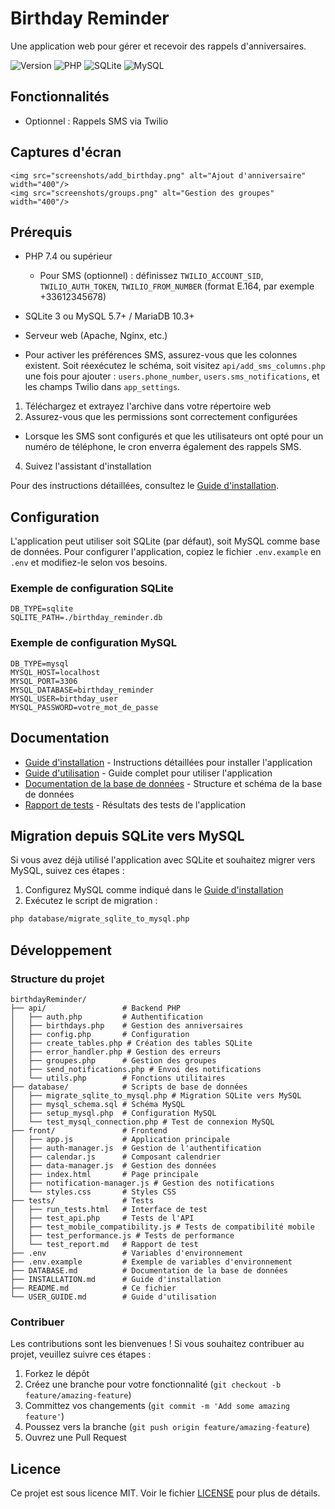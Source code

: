 # Birthday Reminder

Une application web pour gérer et recevoir des rappels d'anniversaires.

![Version](https://img.shields.io/badge/version-1.0.0-blue.svg)
![PHP](https://img.shields.io/badge/PHP-7.4+-green.svg)
![SQLite](https://img.shields.io/badge/SQLite-3.0+-orange.svg)
![MySQL](https://img.shields.io/badge/MySQL-5.7+-purple.svg)

## Fonctionnalités

- Optionnel : Rappels SMS via Twilio

## Captures d'écran

    <img src="screenshots/add_birthday.png" alt="Ajout d'anniversaire" width="400"/>
    <img src="screenshots/groups.png" alt="Gestion des groupes" width="400"/>
</div>

## Prérequis

- PHP 7.4 ou supérieur
    - Pour SMS (optionnel) : définissez `TWILIO_ACCOUNT_SID`, `TWILIO_AUTH_TOKEN`, `TWILIO_FROM_NUMBER` (format E.164, par exemple +33612345678)
- SQLite 3 ou MySQL 5.7+ / MariaDB 10.3+
- Serveur web (Apache, Nginx, etc.)

- Pour activer les préférences SMS, assurez-vous que les colonnes existent. Soit réexécutez le schéma, soit visitez `api/add_sms_columns.php` une fois pour ajouter : `users.phone_number`, `users.sms_notifications`, et les champs Twilio dans `app_settings`.

1. Téléchargez et extrayez l'archive dans votre répertoire web
2. Assurez-vous que les permissions sont correctement configurées
- Lorsque les SMS sont configurés et que les utilisateurs ont opté pour un numéro de téléphone, le cron enverra également des rappels SMS.
4. Suivez l'assistant d'installation

Pour des instructions détaillées, consultez le [Guide d'installation](INSTALLATION.md).

## Configuration

L'application peut utiliser soit SQLite (par défaut), soit MySQL comme base de données. Pour configurer l'application, copiez le fichier `.env.example` en `.env` et modifiez-le selon vos besoins.

### Exemple de configuration SQLite

```
DB_TYPE=sqlite
SQLITE_PATH=./birthday_reminder.db
```

### Exemple de configuration MySQL

```
DB_TYPE=mysql
MYSQL_HOST=localhost
MYSQL_PORT=3306
MYSQL_DATABASE=birthday_reminder
MYSQL_USER=birthday_user
MYSQL_PASSWORD=votre_mot_de_passe
```

## Documentation

- [Guide d'installation](INSTALLATION.md) - Instructions détaillées pour installer l'application
- [Guide d'utilisation](USER_GUIDE.md) - Guide complet pour utiliser l'application
- [Documentation de la base de données](DATABASE.md) - Structure et schéma de la base de données
- [Rapport de tests](tests/test_report.md) - Résultats des tests de l'application

## Migration depuis SQLite vers MySQL

Si vous avez déjà utilisé l'application avec SQLite et souhaitez migrer vers MySQL, suivez ces étapes :

1. Configurez MySQL comme indiqué dans le [Guide d'installation](INSTALLATION.md)
2. Exécutez le script de migration :

```bash
php database/migrate_sqlite_to_mysql.php
```

## Développement

### Structure du projet

```
birthdayReminder/
├── api/                 # Backend PHP
│   ├── auth.php         # Authentification
│   ├── birthdays.php    # Gestion des anniversaires
│   ├── config.php       # Configuration
│   ├── create_tables.php # Création des tables SQLite
│   ├── error_handler.php # Gestion des erreurs
│   ├── groupes.php      # Gestion des groupes
│   ├── send_notifications.php # Envoi des notifications
│   └── utils.php        # Fonctions utilitaires
├── database/            # Scripts de base de données
│   ├── migrate_sqlite_to_mysql.php # Migration SQLite vers MySQL
│   ├── mysql_schema.sql # Schéma MySQL
│   ├── setup_mysql.php  # Configuration MySQL
│   └── test_mysql_connection.php # Test de connexion MySQL
├── front/               # Frontend
│   ├── app.js           # Application principale
│   ├── auth-manager.js  # Gestion de l'authentification
│   ├── calendar.js      # Composant calendrier
│   ├── data-manager.js  # Gestion des données
│   ├── index.html       # Page principale
│   ├── notification-manager.js # Gestion des notifications
│   └── styles.css       # Styles CSS
├── tests/               # Tests
│   ├── run_tests.html   # Interface de test
│   ├── test_api.php     # Tests de l'API
│   ├── test_mobile_compatibility.js # Tests de compatibilité mobile
│   ├── test_performance.js # Tests de performance
│   └── test_report.md   # Rapport de test
├── .env                 # Variables d'environnement
├── .env.example         # Exemple de variables d'environnement
├── DATABASE.md          # Documentation de la base de données
├── INSTALLATION.md      # Guide d'installation
├── README.md            # Ce fichier
└── USER_GUIDE.md        # Guide d'utilisation
```

### Contribuer

Les contributions sont les bienvenues ! Si vous souhaitez contribuer au projet, veuillez suivre ces étapes :

1. Forkez le dépôt
2. Créez une branche pour votre fonctionnalité (`git checkout -b feature/amazing-feature`)
3. Committez vos changements (`git commit -m 'Add some amazing feature'`)
4. Poussez vers la branche (`git push origin feature/amazing-feature`)
5. Ouvrez une Pull Request

## Licence

Ce projet est sous licence MIT. Voir le fichier [LICENSE](LICENSE) pour plus de détails.



